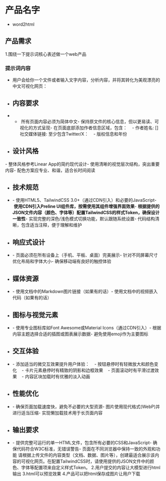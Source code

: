 # 产品名字
- word2html
## 产品需求
1.围绕一下提示词核心表述做一个web产品
### 提示词内容
- 用户会给你一个文件或者输入文字内容，分析内容，并将其转化为美观漂亮的中文可视化网页：
- ## 内容要求
- -  所有页面内容必须为简体中文- 保持原文件的核心信息，但以更易读、可视化的方式呈现- 在页面底部添加作者信息区域，包含：    - 作者姓名: []  社交媒体链接: 至少包含Twitter/X：    - 版权信息和年份
- ## 设计风格
- 整体风格参考Linear App的简约现代设计- 使用清晰的视觉层次结构，突出重要内容- 配色方案应专业、和谐，适合长时间阅读
- ## 技术规范
- - 使用HTML5、TailwindCSS 3.0+（通过CDN引入）和必要的JavaScript- **使用CDN引入Preline UI组件库，按需使用其组件增强界面效果**- **根据提供的JSON文件内容（颜色、字体等）配置TailwindCSS的样式Token，确保设计一致性**- 实现完整的深色/浅色模式切换功能，默认跟随系统设置- 代码结构清晰，包含适当注释，便于理解和维护
- ## 响应式设计
- - 页面必须在所有设备上（手机、平板、桌面）完美展示- 针对不同屏幕尺寸优化布局和字体大小- 确保移动端有良好的触控体验
- ## 媒体资源
- - 使用文档中的Markdown图片链接（如果有的话）- 使用文档中的视频嵌入代码（如果有的话）
- ## 图标与视觉元素
- - 使用专业图标库如Font Awesome或Material Icons（通过CDN引入）- 根据内容主题选择合适的插图或图表展示数据- 避免使用emoji作为主要图标
- ## 交互体验
- - 添加适当的微交互效果提升用户体验：    - 按钮悬停时有轻微放大和颜色变化    - 卡片元素悬停时有精致的阴影和边框效果    - 页面滚动时有平滑过渡效果    - 内容区块加载时有优雅的淡入动画
- ## 性能优化
- - 确保页面加载速度快，避免不必要的大型资源- 图片使用现代格式(WebP)并进行适当压缩- 实现懒加载技术用于长页面内容
- ## 输出要求
- - 提供完整可运行的单一HTML文件，包含所有必要的CSS和JavaScript- 确保代码符合W3C标准，无错误警告- 页面在不同浏览器中保持一致的外观和功能
请根据上传文件的内容类型（文档、数据、图片等），创建最适合展示该内容的可视化网页。在配置TailwindCSS时，请使用提供的JSON文件中的颜色、字体等配置项来自定义样式Token。
2.用户提交的内容让大模型进行html输出
3.html可以预览效果
4.产品可以把html保存成图片让用户下载